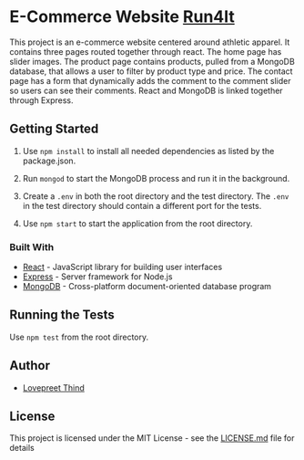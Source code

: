 # E-Commerce Website [Run4It](https://run4it.herokuapp.com/)
This project is an e-commerce website centered around athletic apparel. It contains three pages routed together through react. The home page has slider images. The product page contains products, pulled from a MongoDB database, that allows a user to filter by product type and price. The contact page has a form that dynamically adds the comment to the comment slider so users can see their comments. React and MongoDB is linked together through Express.

## Getting Started

1. Use `npm install` to install all needed dependencies as listed by the package.json.

2. Run `mongod` to start the MongoDB process and run it in the background.

3. Create a `.env` in both the root directory and the test directory. The `.env` in the test directory should contain a different port for the tests.

4. Use `npm start` to start the application from the root directory.

### Built With

* [React](https://reactjs.org/docs/getting-started.html) - JavaScript library for building user interfaces
* [Express](https://expressjs.com/) - Server framework for Node.js
* [MongoDB](https://docs.mongodb.com/) - Cross-platform document-oriented database program

## Running the Tests
Use `npm test` from the root directory.

## Author
* [Lovepreet Thind](https://github.com/Thind-Lovepreet14)

## License

This project is licensed under the MIT License - see the [LICENSE.md](LICENSE.md) file for details




